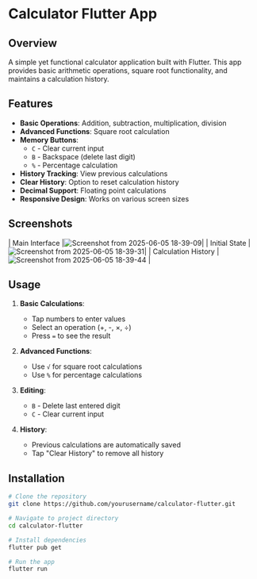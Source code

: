 # Calculator Flutter App

## Overview
A simple yet functional calculator application built with Flutter. This app provides basic arithmetic operations, square root functionality, and maintains a calculation history.

## Features

- **Basic Operations**: Addition, subtraction, multiplication, division
- **Advanced Functions**: Square root calculation
- **Memory Buttons**: 
  - `C` - Clear current input
  - `B` - Backspace (delete last digit)
  - `%` - Percentage calculation
- **History Tracking**: View previous calculations
- **Clear History**: Option to reset calculation history
- **Decimal Support**: Floating point calculations
- **Responsive Design**: Works on various screen sizes

## Screenshots

| Main Interface |![Screenshot from 2025-06-05 18-39-09](https://github.com/user-attachments/assets/18fc547e-1f94-4bee-9c55-2cd5cd63a82d)| 
| Initial State |![Screenshot from 2025-06-05 18-39-31](https://github.com/user-attachments/assets/e22b249f-bde7-401f-9ffa-15fb97bec11a)| 
| Calculation History |![Screenshot from 2025-06-05 18-39-44](https://github.com/user-attachments/assets/f4054a04-1df7-4f38-9f84-d4d92b7a9e13) |


## Usage

1. **Basic Calculations**:
   - Tap numbers to enter values
   - Select an operation (+, -, ×, ÷)
   - Press `=` to see the result

2. **Advanced Functions**:
   - Use `√` for square root calculations
   - Use `%` for percentage calculations

3. **Editing**:
   - `B` - Delete last entered digit
   - `C` - Clear current input

4. **History**:
   - Previous calculations are automatically saved
   - Tap "Clear History" to remove all history

## Installation

```bash
# Clone the repository
git clone https://github.com/yourusername/calculator-flutter.git

# Navigate to project directory
cd calculator-flutter

# Install dependencies
flutter pub get

# Run the app
flutter run
